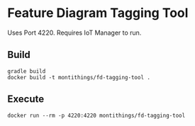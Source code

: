<!-- (c) https://github.com/MontiCore/monticore -->

# Feature Diagram Tagging Tool

Uses Port 4220. Requires IoT Manager to run.

## Build

```
gradle build
docker build -t montithings/fd-tagging-tool .
```

## Execute

```
docker run --rm -p 4220:4220 montithings/fd-tagging-tool
```

